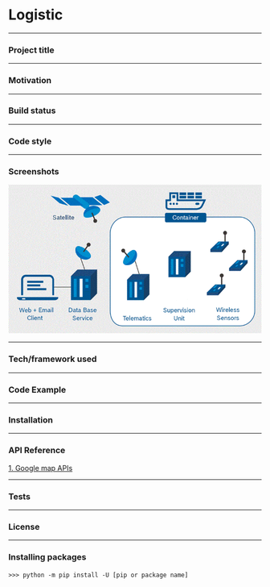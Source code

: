 # **Logistic**
____

### Project title
____
### Motivation
____
### Build status
____
### Code style
____
### Screenshots
![Dataflow](https://github.com/hvorya/Lg-IOT/blob/lg1/smart.gif)
____       
### Tech/framework used
____
### Code Example
____
### Installation
____
### API Reference
[1. Google map APIs](https://console.developers.google.com/apis/dashboard?pli=1)
____
### Tests
____
### License
____
### Installing packages
    >>> python -m pip install -U [pip or package name]
